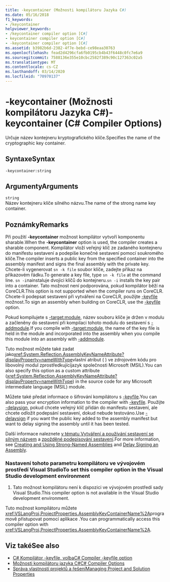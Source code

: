 ```yaml
---
title: -keycontainer (Možnosti kompilátoru Jazyka C#)
ms.date: 05/16/2018
f1_keywords:
- /keycontainer
helpviewer_keywords:
- /keycontainer compiler option [C#]
- keycontainer compiler option [C#]
- -keycontainer compiler option [C#]
ms.assetid: b3982b6d-2382-4f7e-bebd-ce98eaa30763
ms.openlocfilehash: fead2d4296cfa6fb0195cb4b43f6448c0fc7e6a9
ms.sourcegitcommit: 7588136e355e10cbc2582f389c90c127363c02a5
ms.translationtype: MT
ms.contentlocale: cs-CZ
ms.lasthandoff: 03/14/2020
ms.locfileid: "70970137"
---
```

# <a name="-keycontainer-c-compiler-options"></a><span data-ttu-id="19aef-102">-keycontainer (Možnosti kompilátoru Jazyka C#)</span><span class="sxs-lookup"><span data-stu-id="19aef-102">-keycontainer (C# Compiler Options)</span></span>
<span data-ttu-id="19aef-103">Určuje název kontejneru kryptografického klíče.</span><span class="sxs-lookup"><span data-stu-id="19aef-103">Specifies the name of the cryptographic key container.</span></span>  
  
## <a name="syntax"></a><span data-ttu-id="19aef-104">Syntaxe</span><span class="sxs-lookup"><span data-stu-id="19aef-104">Syntax</span></span>  
  
```console  
-keycontainer:string  
```  
  
## <a name="arguments"></a><span data-ttu-id="19aef-105">Argumenty</span><span class="sxs-lookup"><span data-stu-id="19aef-105">Arguments</span></span>  
 `string`  
 <span data-ttu-id="19aef-106">Název kontejneru klíče silného názvu.</span><span class="sxs-lookup"><span data-stu-id="19aef-106">The name of the strong name key container.</span></span>  
  
## <a name="remarks"></a><span data-ttu-id="19aef-107">Poznámky</span><span class="sxs-lookup"><span data-stu-id="19aef-107">Remarks</span></span>  
 <span data-ttu-id="19aef-108">Při použití **-keycontainer** možnost kompilátor vytvoří komponentu sharable.</span><span class="sxs-lookup"><span data-stu-id="19aef-108">When the **-keycontainer** option is used, the compiler creates a sharable component.</span></span> <span data-ttu-id="19aef-109">Kompilátor vloží veřejný klíč ze zadaného kontejneru do manifestu sestavení a podepíše konečné sestavení pomocí soukromého klíče.</span><span class="sxs-lookup"><span data-stu-id="19aef-109">The compiler inserts a public key from the specified container into the assembly manifest and signs the final assembly with the private key.</span></span> <span data-ttu-id="19aef-110">Chcete-li vygenerovat `sn -k file` soubor klíče, zadejte příkaz na příkazovém řádku.</span><span class="sxs-lookup"><span data-stu-id="19aef-110">To generate a key file, type `sn -k file` at the command line.</span></span> <span data-ttu-id="19aef-111">`sn -i`nainstaluje dvojici klíčů do kontejneru.</span><span class="sxs-lookup"><span data-stu-id="19aef-111">`sn -i` installs the key pair into a container.</span></span> <span data-ttu-id="19aef-112">Tato možnost není podporována, pokud kompilátor běží na CoreCLR.</span><span class="sxs-lookup"><span data-stu-id="19aef-112">This option is not supported when the compiler runs on CoreCLR.</span></span> <span data-ttu-id="19aef-113">Chcete-li podepsat sestavení při vytváření na CoreCLR, použijte [-keyfile](keyfile-compiler-option.md) možnost.</span><span class="sxs-lookup"><span data-stu-id="19aef-113">To sign an assembly when building on CoreCLR, use the [-keyfile](keyfile-compiler-option.md) option.</span></span>
  
 <span data-ttu-id="19aef-114">Pokud kompilujete s [-target:module](./target-module-compiler-option.md), název souboru klíče je držen v modulu a začleněny do sestavení při kompilaci tohoto modulu do sestavení s [-addmodule](./addmodule-compiler-option.md).</span><span class="sxs-lookup"><span data-stu-id="19aef-114">If you compile with [-target:module](./target-module-compiler-option.md), the name of the key file is held in the module and incorporated into the assembly when you compile this module into an assembly with [-addmodule](./addmodule-compiler-option.md).</span></span>  
  
 <span data-ttu-id="19aef-115">Tuto možnost můžete také zadat jako<xref:System.Reflection.AssemblyKeyNameAttribute?displayProperty=nameWithType>vlastní atribut ( ) ve zdrojovém kódu pro libovolný modul zprostředkujícíjazyk společnosti Microsoft (MSIL).</span><span class="sxs-lookup"><span data-stu-id="19aef-115">You can also specify this option as a custom attribute (<xref:System.Reflection.AssemblyKeyNameAttribute?displayProperty=nameWithType>) in the source code for any Microsoft intermediate language (MSIL) module.</span></span>  
  
 <span data-ttu-id="19aef-116">Můžete také předat informace o šifrování kompilátoru s [-keyfile](./keyfile-compiler-option.md).</span><span class="sxs-lookup"><span data-stu-id="19aef-116">You can also pass your encryption information to the compiler with [-keyfile](./keyfile-compiler-option.md).</span></span> <span data-ttu-id="19aef-117">Použijte [-delaysign,](./delaysign-compiler-option.md) pokud chcete veřejný klíč přidán do manifestu sestavení, ale chcete odložit podepsání sestavení, dokud nebude testováno.</span><span class="sxs-lookup"><span data-stu-id="19aef-117">Use [-delaysign](./delaysign-compiler-option.md) if you want the public key added to the assembly manifest but want to delay signing the assembly until it has been tested.</span></span>  
  
 <span data-ttu-id="19aef-118">Další informace naleznete [v tématu Vytváření a používání sestavení se silným názvem](../../../standard/assembly/create-use-strong-named.md) a [zpožděné podepisování sestavení](../../../standard/assembly/delay-sign.md).</span><span class="sxs-lookup"><span data-stu-id="19aef-118">For more information, see [Creating and Using Strong-Named Assemblies](../../../standard/assembly/create-use-strong-named.md) and [Delay Signing an Assembly](../../../standard/assembly/delay-sign.md).</span></span>  
  
### <a name="to-set-this-compiler-option-in-the-visual-studio-development-environment"></a><span data-ttu-id="19aef-119">Nastavení tohoto parametru kompilátoru ve vývojovém prostředí Visual Studio</span><span class="sxs-lookup"><span data-stu-id="19aef-119">To set this compiler option in the Visual Studio development environment</span></span>  
  
1. <span data-ttu-id="19aef-120">Tato možnost kompilátoru není k dispozici ve vývojovém prostředí sady Visual Studio.</span><span class="sxs-lookup"><span data-stu-id="19aef-120">This compiler option is not available in the Visual Studio development environment.</span></span>  
  
 <span data-ttu-id="19aef-121">Tuto možnost kompilátoru můžete <xref:VSLangProj.ProjectProperties.AssemblyKeyContainerName%2A>programově přistupovat pomocí aplikace .</span><span class="sxs-lookup"><span data-stu-id="19aef-121">You can programmatically access this compiler option with <xref:VSLangProj.ProjectProperties.AssemblyKeyContainerName%2A>.</span></span>  
  
## <a name="see-also"></a><span data-ttu-id="19aef-122">Viz také</span><span class="sxs-lookup"><span data-stu-id="19aef-122">See also</span></span>

- [<span data-ttu-id="19aef-123">C# Kompilátor -keyfile, volba</span><span class="sxs-lookup"><span data-stu-id="19aef-123">C# Compiler -keyfile option</span></span>](keyfile-compiler-option.md)
- [<span data-ttu-id="19aef-124">Možnosti kompilátoru jazyka C#</span><span class="sxs-lookup"><span data-stu-id="19aef-124">C# Compiler Options</span></span>](index.md)
- [<span data-ttu-id="19aef-125">Správa vlastností projektů a řešení</span><span class="sxs-lookup"><span data-stu-id="19aef-125">Managing Project and Solution Properties</span></span>](/visualstudio/ide/managing-project-and-solution-properties)
